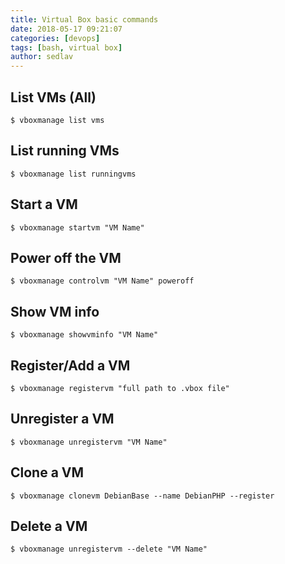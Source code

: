 ```yaml
---
title: Virtual Box basic commands
date: 2018-05-17 09:21:07
categories: [devops]
tags: [bash, virtual box]
author: sedlav
---
```


## List VMs (All)
```
$ vboxmanage list vms
```

## List running VMs
```
$ vboxmanage list runningvms
```

## Start a VM
```
$ vboxmanage startvm "VM Name"
```

## Power off the VM
```
$ vboxmanage controlvm "VM Name" poweroff
```

## Show VM info
```
$ vboxmanage showvminfo "VM Name"
```

## Register/Add a VM
```
$ vboxmanage registervm "full path to .vbox file"
```

## Unregister a VM
```
$ vboxmanage unregistervm "VM Name"
```

## Clone a VM

```
$ vboxmanage clonevm DebianBase --name DebianPHP --register
```

## Delete a VM
```
$ vboxmanage unregistervm --delete "VM Name"
```
